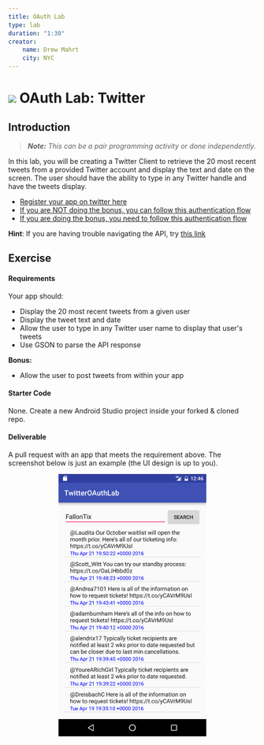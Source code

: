 ```yaml
---
title: OAuth Lab
type: lab
duration: "1:30"
creator:
    name: Drew Mahrt
    city: NYC
---
```


# ![](https://ga-dash.s3.amazonaws.com/production/assets/logo-9f88ae6c9c3871690e33280fcf557f33.png) OAuth Lab: Twitter

## Introduction

> ***Note:*** _This can be a pair programming activity or done independently._

In this lab, you will be creating a Twitter Client to retrieve the 20 most recent tweets from a provided Twitter account and display the text and date on the screen. The user should have the ability to type in any Twitter handle and have the tweets display.

- [Register your app on twitter here](https://apps.twitter.com/)
- [If you are NOT doing the bonus, you can follow this authentication flow](https://dev.twitter.com/oauth/application-only)
- [If you are doing the bonus, you need to follow this authentication flow](https://dev.twitter.com/web/sign-in/implementing)

**Hint**: If you are having trouble navigating the API, try [this link](https://dev.twitter.com/rest/reference/get/statuses/user_timeline)

## Exercise

#### Requirements

Your app should:

- Display the 20 most recent tweets from a given user
- Display the tweet text and date
- Allow the user to type in any Twitter user name to display that user's tweets
- Use GSON to parse the API response

**Bonus:**
- Allow the user to post tweets from within your app

#### Starter Code

None. Create a new Android Studio project inside your forked & cloned repo.

#### Deliverable

A pull request with an app that meets the requirement above. The screenshot below is just an example (the UI design is up to you).

<p align="center">
  <img src="./screenshots/screen1.png" width="300">
</p>
